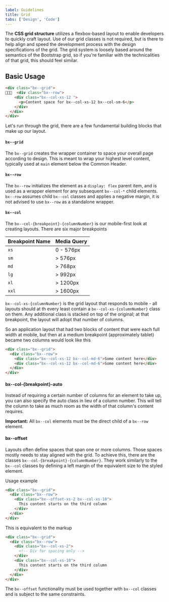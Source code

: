 ```yaml
---
label: Guidelines
title: Grid
tabs: ['Design', 'Code']
---
```


<page-intro>The **CSS grid structure** utilizes a flexbox-based layout to enable developers to quickly craft layout. Use of our grid classes is not required, but is there to help align and speed the development process with the design specifications of the grid. The grid system is loosely based around the semantics of the Bootstrap grid, so if you're familiar with the technicalities of that grid, this should feel similar.</page-intro>

## Basic Usage

```html
<div class="bx--grid">
  <div class="bx--row">
    <div class="bx--col-xs-12 ">
      <p>Content space for bx--col-xs-12 bx--col-sm-6</p>
    </div>
  </div>
</div>
```

Let's run through the grid, there are a few fundamental building blocks that make up our layout.

#### `bx--grid`

The `bx--grid` creates the wrapper container to space your overall page according to design. This is meant to wrap your highest level content, typically used at `main` element below the Common Header.

#### `bx--row`

The `bx--row` initializes the element as a `display: flex` parent item, and is used as a wrapper element for any subsequent `bx--col-*` child elements. `bx--row` assumes child `bx--col` classes and applies a negative margin, it is not advised to use `bx--row` as a standalone wrapper.

#### `bx--col`

The `bx--col-{breakpoint}-{columnNumber}` is our mobile-first look at creating layouts. There are six major breakpoints

| Breakpoint Name | Media Query |
|-----------------|-------------|
| `xs`            | 0 - 576px   |
| `sm`            | > 576px     |
| `md`            | > 768px     |
| `lg`            | > 992px     |
| `xl`            | > 1200px    |
| `xxl`           | > 1600px    |

`bx--col-xs-{columnNumber}` is the grid layout that responds to mobile - all layouts should at th every least contain a `bx--col-xs-{columnNumber}` class on them. Any additional class is stacked on top of the original; at that breakpoint, the layout will adopt that number of columns.

So an application layout that had two blocks of content that were each full width at mobile, but then at a medium breakpoint (approximately tablet) became two columns would look like this

```html
<div class="bx--grid">
  <div class="bx--row">
    <div class="bx--col-xs-12 bx--col-md-6">Some content here</div>
    <div class="bx--col-xs-12 bx--col-md-6">Some content here</div>
  </div>
</div>
```

#### bx--col-{breakpoint}-auto

Instead of requiring a certain number of columns for an element to take up, you can also specify the auto class in lieu of a column number. This will tell the column to take as much room as the width of that column's content requires.

**Important:** All `bx--col` elements must be the direct child of a `bx--row` element.

#### bx--offset

Layouts often define spaces that span one or more columns. Those spaces mostly needs to stay aligned with the grid. To achieve this, there are the classes `bx--col-{breakpoint}-{columnNumber}`. They work similarly to the
`bx--col` classes by defining a left margin of the equivalent size to the styled element.

Usage example
```html
<div class="bx--grid">
  <div class="bx--row">
    <div class="bx--offset-xs-2 bx--col-xs-10">
      This content starts on the third column
    </div>
  </div>
</div>
```

This is equivalent to the markup
```html
<div class="bx--grid">
  <div class="bx--row">
    <div class="bx--col-xs-2">
      <!-- Div for spacing only -->
    </div>
    <div class="bx--col-xs-10">
      This content starts on the third column
    </div>
  </div>
</div>
```

The `bx--offset` functionality must be used together with `bx--col` classes and is subject to the same constraints.
